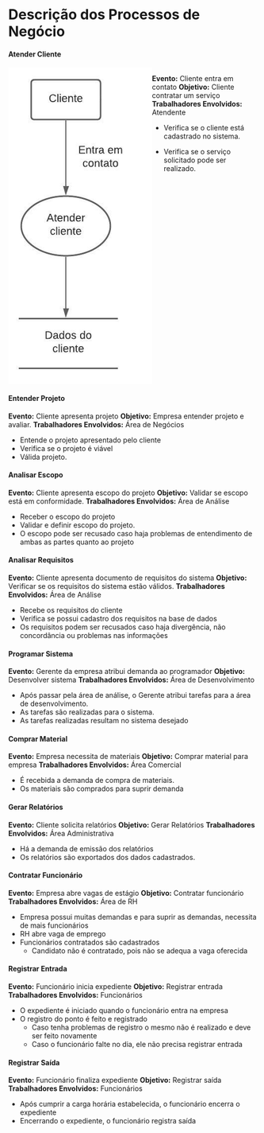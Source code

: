 # Descrição dos Processos de Negócio

#### Atender Cliente
<div style="display: flex">
    <img src="../img/Artefato18-01.jpg">
    <div>

__Evento:__ Cliente entra em contato
__Objetivo:__ Cliente contratar um serviço
__Trabalhadores Envolvidos:__ Atendente

- Verifica se o cliente está cadastrado no sistema.
- Verifica se o serviço solicitado pode ser realizado.

    </div>
</div>

#### Entender Projeto
__Evento:__ Cliente apresenta projeto
__Objetivo:__ Empresa entender projeto e avaliar.
__Trabalhadores Envolvidos:__ Área de Negócios

- Entende o projeto apresentado pelo cliente
- Verifica se o projeto é viável
- Válida projeto.


#### Analisar Escopo
__Evento:__ Cliente apresenta escopo do projeto
__Objetivo:__ Validar se escopo está em conformidade.
__Trabalhadores Envolvidos:__ Área de Análise

- Receber o escopo do projeto
- Validar e definir escopo do projeto.
- O escopo pode ser recusado caso haja problemas de entendimento de ambas as partes quanto ao projeto


#### Analisar Requisitos
__Evento:__ Cliente apresenta documento de requisitos do sistema
__Objetivo:__ Verificar se os requisitos do sistema estão válidos.
__Trabalhadores Envolvidos:__ Área de Análise

- Recebe os requisitos do cliente
- Verifica se possui cadastro dos requisitos na base de dados
- Os requisitos podem ser recusados caso haja divergência, não concordância ou problemas nas informações	

#### Programar Sistema
__Evento:__ Gerente da empresa atribui demanda ao programador
__Objetivo:__ Desenvolver sistema
__Trabalhadores Envolvidos:__ Área de Desenvolvimento

- Após passar pela área de análise, o Gerente atribui tarefas para a área de desenvolvimento.
- As tarefas são realizadas para o sistema.
- As tarefas realizadas resultam no sistema desejado

#### Comprar Material
__Evento:__ Empresa  necessita de materiais
__Objetivo:__ Comprar material para empresa
__Trabalhadores Envolvidos:__ Área Comercial

- É recebida a demanda de compra de materiais.
- Os materiais são comprados para suprir demanda


#### Gerar Relatórios
__Evento:__ Cliente solicita relatórios
__Objetivo:__ Gerar Relatórios
__Trabalhadores Envolvidos:__ Área Administrativa

- Há a demanda de emissão dos relatórios
- Os relatórios são exportados dos dados cadastrados.


#### Contratar Funcionário
__Evento:__ Empresa abre vagas de estágio
__Objetivo:__ Contratar funcionário
__Trabalhadores Envolvidos:__ Área de RH

- Empresa possui muitas demandas e para suprir as demandas, necessita de mais funcionários
- RH abre vaga de emprego
- Funcionários contratados são cadastrados
    - Candidato não é contratado, pois não se adequa a vaga oferecida

#### Registrar Entrada
__Evento:__ Funcionário inicia expediente
__Objetivo:__ Registrar entrada
__Trabalhadores Envolvidos:__ Funcionários

- O expediente é iniciado quando o funcionário entra na empresa
- O registro do ponto é feito e registrado
    - Caso tenha problemas de registro o mesmo não é realizado e deve ser feito novamente
    - Caso o funcionário falte no dia, ele não precisa registrar entrada


#### Registrar Saída
__Evento:__ Funcionário finaliza expediente
__Objetivo:__ Registrar saída
__Trabalhadores Envolvidos:__ Funcionários

- Após cumprir a carga horária estabelecida, o funcionário encerra o expediente
- Encerrando o expediente, o funcionário registra saída

